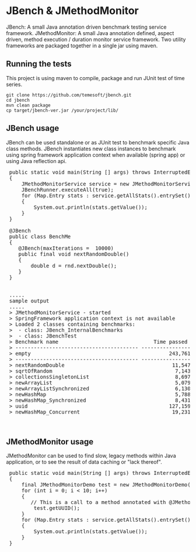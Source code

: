 JBench & JMethodMonitor
=======================
JBench: A small Java annotation driven benchmark testing service framework.
JMethodMonitor: A small Java annotation defined, aspect driven, method execution / duration monitor service framework.
Two utility frameworks are packaged together in a single jar using maven.

Running the tests
-----------------
This project is using maven to compile, package and run JUnit test of time series.

    git clone https://github.com/temesoft/jbench.git
    cd jbench
    mvn clean package
    cp target/jbench-ver.jar /your/project/lib/

JBench usage
------------
JBench can be used standalone or as JUnit test to benchmark specific Java class methods.
JBench instantiates new class instances to benchmark using spring framework application
context when available (spring app) or using Java reflection api.

<pre>
 public static void main(String [] args) throws InterruptedException
 {
     JMethodMonitorService service = new JMethodMonitorService();
     JBenchRunner.executeAll(true);
     for (Map.Entry<String, JMethodMonitorStatistics> stats : service.getAllStats().entrySet())
     {
         System.out.println(stats.getValue());
     }
 }

 @JBench
 public class BenchMe
 {
    @JBench(maxIterations =  10000)
    public final void nextRandomDouble()
    {
        double d = rnd.nextDouble();
    }
 }


 .....
 sample output
 .....
 > JMethodMonitorService - started
 > SpringFramework application context is not available
 > Loaded 2 classes containing benchmarks:
 > 	- class: JBench_InternalBenchmarks
 > 	- class: JBenchTest
 > Benchmark name                               Time passed (ns)     Time passed (ms)           Iterations      Speed (exec/ns)      Speed (exec/ms)         Average (ns)
 > ---------------------------------------- -------------------- -------------------- -------------------- -------------------- -------------------- --------------------
 > empty                                             243,761,000                  243          100,000,000          0.411605632              411,606              2.42953
 > ---------------------------------------- -------------------- -------------------- -------------------- -------------------- -------------------- --------------------
 > nextRandomDouble                                   11,547,000                   11               10,000          0.000866176                  866                1,154
 > sqrtOfRandom                                        7,143,000                    7               10,000          0.001400364                1,400                  714
 > collectionsSingletonList                            8,697,000                    8               10,000          0.001150219                1,150                  870
 > newArrayList                                        5,079,000                    5               10,000          0.001969279                1,969                  508
 > newArrayListSynchronized                            6,130,000                    6               10,000          0.001631854                1,632                  613
 > newHashMap                                          5,788,000                    5               10,000          0.001728608                1,729                  579
 > newHashMap_Synchronized                             8,431,000                    8               10,000           0.00118638                1,186                  843
 > uuid                                              127,159,000                  127               10,000          0.000078642                   79               12,716
 > newHashMap_Concurrent                              19,231,000                   19               10,000          0.000520075                  520                1,923


</pre>


JMethodMonitor usage
--------------------
JMethodMonitor can be used to find slow, legacy methods within Java application, or to see the
result of data caching or "lack thereof".

<pre>
 public static void main(String [] args) throws InterruptedException
 {
     final JMethodMonitorDemo test = new JMethodMonitorDemo();
     for (int i = 0; i < 10; i++)
     {
        // This is a call to a method annotated with @JMethodMonitor
         test.getUUID();
     }
     for (Map.Entry<String, JMethodMonitorStatistics> stats : service.getAllStats().entrySet())
     {
         System.out.println(stats.getValue());
     }
 }
</pre>

